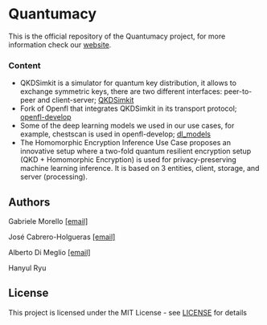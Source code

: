 # Quantumacy

This is the official repository of the Quantumacy project, for more information check our [website]().

### Content

* QKDSimkit is a simulator for quantum key distribution, it allows to exchange symmetric keys, there are two different interfaces: peer-to-peer and client-server; [QKDSimkit](QKDSimkit)
* Fork of Openfl that integrates QKDSimkit in its transport protocol; [openfl-develop](openfl-develop)
* Some of the deep learning models we used in our use cases, for example, chestscan is used in openfl-develop; [dl_models](dl_models)
* The Homomorphic Encryption Inference Use Case proposes an innovative setup where a two-fold quantum resilient encryption setup (QKD + Homomorphic Encryption) is used for privacy-preserving machine learning inference. It is based on 3 entities, client, storage, and server (processing). 

## Authors

Gabriele Morello [[email]](mailto:gabriele.morello@cern.ch)

José Cabrero-Holgueras [[email]](mailto:jose.cabrero.holgueras@cern.ch)

Alberto Di Meglio [[email]](mailto:alberto.di.meglio@cern.ch)

Hanyul Ryu

## License

This project is licensed under the MIT License - see [LICENSE](LICENSE) for details
